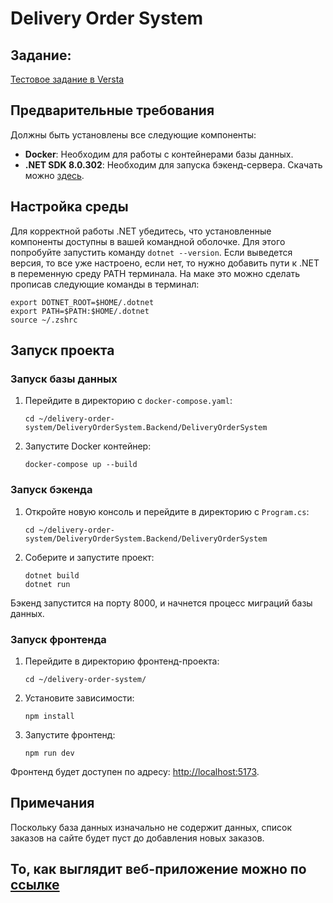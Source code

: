 # Delivery Order System


## Задание:

[Тестовое задание в Versta](https://versta.io/hr/testfordevjun)


## Предварительные требования

Должны быть установлены все следующие компоненты:
- **Docker**: Необходим для работы с контейнерами базы данных.
- **.NET SDK 8.0.302**: Необходим для запуска бэкенд-сервера. Скачать можно [здесь](https://dotnet.microsoft.com/ru-ru/download/dotnet/8.0).


## Настройка среды

Для корректной работы .NET убедитесь, что установленные компоненты доступны в вашей командной оболочке. Для этого попробуйте запустить команду ```dotnet --version```. Если выведется версия, то все уже настроено, если нет, то нужно добавить пути к .NET в переменную среду PATH терминала. На маке это можно сделать прописав следующие команды в терминал:

```shell
export DOTNET_ROOT=$HOME/.dotnet
export PATH=$PATH:$HOME/.dotnet
source ~/.zshrc
```

## Запуск проекта


### Запуск базы данных

1. Перейдите в директорию с `docker-compose.yaml`:
    ```shell
    cd ~/delivery-order-system/DeliveryOrderSystem.Backend/DeliveryOrderSystem
    ```
2. Запустите Docker контейнер:
    ```shell
    docker-compose up --build
    ```

### Запуск бэкенда

1. Откройте новую консоль и перейдите в директорию с `Program.cs`:
    ```shell
    cd ~/delivery-order-system/DeliveryOrderSystem.Backend/DeliveryOrderSystem
    ```
2. Соберите и запустите проект:
    ```shell
    dotnet build
    dotnet run
    ```

Бэкенд запустится на порту 8000, и начнется процесс миграций базы данных.


### Запуск фронтенда

1. Перейдите в директорию фронтенд-проекта:
    ```shell
    cd ~/delivery-order-system/
    ```
2. Установите зависимости:
    ```shell
    npm install
    ```
3. Запустите фронтенд:
    ```shell
    npm run dev
    ```

Фронтенд будет доступен по адресу: [http://localhost:5173](http://localhost:5173).

## Примечания

Поскольку база данных изначально не содержит данных, список заказов на сайте будет пуст до добавления новых заказов.

## То, как выглядит веб-приложение можно по [ссылке](https://disk.yandex.ru/i/YeOx18LB4cJc2Q) 
